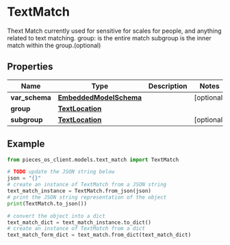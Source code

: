 # TextMatch

Thext Match currently used for sensitive for scales for people, and anything related to text matching.  group: is the entire match subgroup is the inner match within the group.(optional)

## Properties

Name | Type | Description | Notes
------------ | ------------- | ------------- | -------------
**var_schema** | [**EmbeddedModelSchema**](EmbeddedModelSchema) |  | [optional] 
**group** | [**TextLocation**](TextLocation) |  | 
**subgroup** | [**TextLocation**](TextLocation) |  | [optional] 

## Example

```python
from pieces_os_client.models.text_match import TextMatch

# TODO update the JSON string below
json = "{}"
# create an instance of TextMatch from a JSON string
text_match_instance = TextMatch.from_json(json)
# print the JSON string representation of the object
print(TextMatch.to_json())

# convert the object into a dict
text_match_dict = text_match_instance.to_dict()
# create an instance of TextMatch from a dict
text_match_form_dict = text_match.from_dict(text_match_dict)
```


